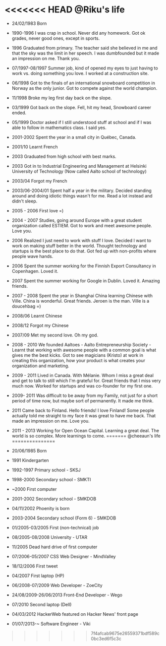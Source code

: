 <<<<<<< HEAD
@Riku's life
===============

- 24/02/1983 Born
- 1990-1996 I was crap in school. Never did any homework. Got ok grades, never good ones, except in sports.
- 1996 Graduated from primary. The teacher said she believed in me and that the sky was the limit in her speech. I was dumbfounded but it made an impression on me. Thank you.
- 07/1997-08/1997 Summer job, kind of opened my eyes to just having to work vs. doing something you love. I worked at a construction site.
- 06/1998 Got to the finals of an international snowboard competition in Norway as the only junior. Got to compete against the world champion. 
- 11/1998 Broke my leg first day back on the slope. 
- 03/1999 Got back on the slope. Fell, hit my head, Snowboard career ended. 
- 05/1999 Doctor asked if I still understood stuff at school and if I was able to follow in mathematics class. I said yes.
- 2001-2002 Spent the year in a small city in Québec, Canada.
- 2001/10 Learnt French
- 2003 Graduated from high school with best marks.
- 2003 Got in to Industrial Engineering and Management at Helsinki University of Technology (Now called Aalto school of technology)
- 2003/04 Forgot my French
- 2003/06-2004/01 Spent half a year in the military. Decided standing around and doing idiotic things wasn't for me. Read a lot instead and didn't sleep.
- 2005 - 2006 First love =)
- 2004 - 2007 Studies, going around Europe with a great student organization called ESTIEM. Got to work and meet awesome people. Love you.
- 2006 Realized I just need to work with stuff I love. Decided I want to work on making stuff better in the world. Thought technology and startups is the best place to do that. Got fed up with non-profits where people wave hands.
- 2006 Spent the summer working for the Finnish Export Consultancy in Copenhagen. Loved it.
- 2007 Spent the summer working for Google in Dublin. Loved it. Amazing friends. 
- 2007 - 2008 Spent the year in Shanghai China learning Chinese with Ville. China is wonderful. Great friends. Jeroen is the man. Ville is a doucehbag =) 
- 2008/06 Learnt Chinese
- 2008/12 Forgot my Chinese
- 2007/09 Met my second love. Oh my god. 
- 2008 - 2010 We founded Aaltoes - Aalto Entrepreneurship Society - Learnt that working with awesome people with a common goal is what gives me the best kicks. Got to see magicians (Kristo) at work in creating this organization, how your product is what creates your organization and marketing. 
- 2009 - 2011 Lived in Canada. With Mélanie. Whom I miss a great deal and get to talk to still which I'm grateful for. Great friends that I miss very much now. Worked for startups and was co-founder for my first one. 
- 2009- 2011 Was difficult to be away from my Family, not just for a short period of time now, but maybe sort of permanently. It made me think. 
- 2011 Came back to Finland. Hello friends! I love Finland! Some people actually told me straight to my face it was great to have me back. That made an impression on me. Love you.
- 2011 - 2013 Working for Open Ocean Capital. Learning a great deal. The world is so complex. More learnings to come. 
=======
@cheeaun's life
===============

- 20/06/1985 Born
- 1991 Kindergarten
- 1992-1997 Primary school - SKSJ
- 1998-2000 Secondary school - SMKTI
- ~2000 First computer
- 2001-2002 Secondary school - SMKDOB
- 04/11/2002 Phoenity is born
- 2003-2004 Secondary school (Form 6) - SMKDOB
- 01/2005-03/2005 First (non-technical) job
- 08/2005-08/2008 University - UTAR
- 11/2005 Dead hard drive of first computer
- 07/2006-05/2007 CSS Web Designer - MindValley
- 18/12/2006 First tweet
- 04/2007 First laptop (HP)
- 06/2008-07/2009 Web Developer - ZoeCity
- 24/08/2009-26/06/2013 Front-End Developer - Wego
- 07/2010 Second laptop (Dell)
- 04/03/2012 HackerWeb featured on Hacker News' front page
- 01/07/2013-~ Software Engineer - Viki
>>>>>>> 7f4afcab9675e26559371bdf589c0bc3ed6f5c3c
